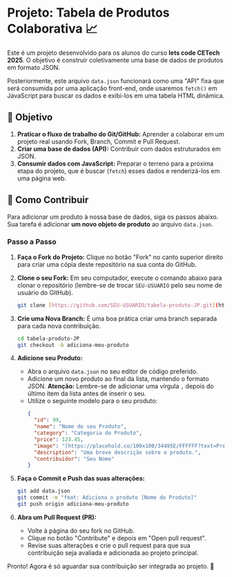 # Projeto: Tabela de Produtos Colaborativa 📈

Este é um projeto desenvolvido para os alunos do curso **lets code CETech 2025**. O objetivo é construir coletivamente uma base de dados de produtos em formato JSON.

Posteriormente, este arquivo `data.json` funcionará como uma "API" fixa que será consumida por uma aplicação front-end, onde usaremos `fetch()` em JavaScript para buscar os dados e exibi-los em uma tabela HTML dinâmica.

## 🎯 Objetivo

1.  **Praticar o fluxo de trabalho do Git/GitHub:** Aprender a colaborar em um projeto real usando Fork, Branch, Commit e Pull Request.
2.  **Criar uma base de dados (API):** Contribuir com dados estruturados em JSON.
3.  **Consumir dados com JavaScript:** Preparar o terreno para a próxima etapa do projeto, que é buscar (`fetch`) esses dados e renderizá-los em uma página web.

## 🚀 Como Contribuir

Para adicionar um produto à nossa base de dados, siga os passos abaixo. Sua tarefa é adicionar **um novo objeto de produto** ao arquivo `data.json`.

### Passo a Passo

1.  **Faça o Fork do Projeto:** Clique no botão "Fork" no canto superior direito para criar uma cópia deste repositório na sua conta do GitHub.

2.  **Clone o seu Fork:** Em seu computador, execute o comando abaixo para clonar o repositório (lembre-se de trocar `SEU-USUARIO` pelo seu nome de usuário do GitHub).
    ```bash
    git clone [https://github.com/SEU-USUARIO/tabela-produto-JP.git](https://github.com/SEU-USUARIO/tabela-produto-JP.git)
    ```

3.  **Crie uma Nova Branch:** É uma boa prática criar uma branch separada para cada nova contribuição.
    ```bash
    cd tabela-produto-JP
    git checkout -b adiciona-meu-produto
    ```

4.  **Adicione seu Produto:**
    * Abra o arquivo `data.json` no seu editor de código preferido.
    * Adicione um novo produto ao final da lista, mantendo o formato JSON. **Atenção:** Lembre-se de adicionar uma vírgula `,` depois do último item da lista antes de inserir o seu.
    * Utilize o seguinte modelo para o seu produto:
        ```json
        {
          "id": 99,
          "name": "Nome do seu Produto",
          "category": "Categoria do Produto",
          "price": 123.45,
          "image": "[https://placehold.co/100x100/34495E/FFFFFF?text=Produto](https://placehold.co/100x100/34495E/FFFFFF?text=Produto)",
          "description": "Uma breve descrição sobre o produto.",
          "contribuidor": "Seu Nome"
        }
        ```

5.  **Faça o Commit e Push das suas alterações:**
    ```bash
    git add data.json
    git commit -m "feat: Adiciona o produto [Nome do Produto]"
    git push origin adiciona-meu-produto
    ```

6.  **Abra um Pull Request (PR):**
    * Volte à página do seu fork no GitHub.
    * Clique no botão "Contribute" e depois em "Open pull request".
    * Revise suas alterações e crie o pull request para que sua contribuição seja avaliada e adicionada ao projeto principal.

Pronto! Agora é só aguardar sua contribuição ser integrada ao projeto. 🤝
